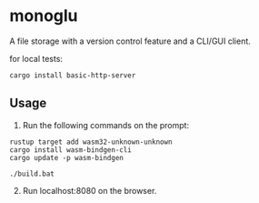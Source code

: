 # monoglu
A file storage with a version control feature and a CLI/GUI client.

for local tests:
```
cargo install basic-http-server
```

## Usage
1. Run the following commands on the prompt:
```
rustup target add wasm32-unknown-unknown
cargo install wasm-bindgen-cli
cargo update -p wasm-bindgen

./build.bat
```

2. Run localhost:8080 on the browser.
